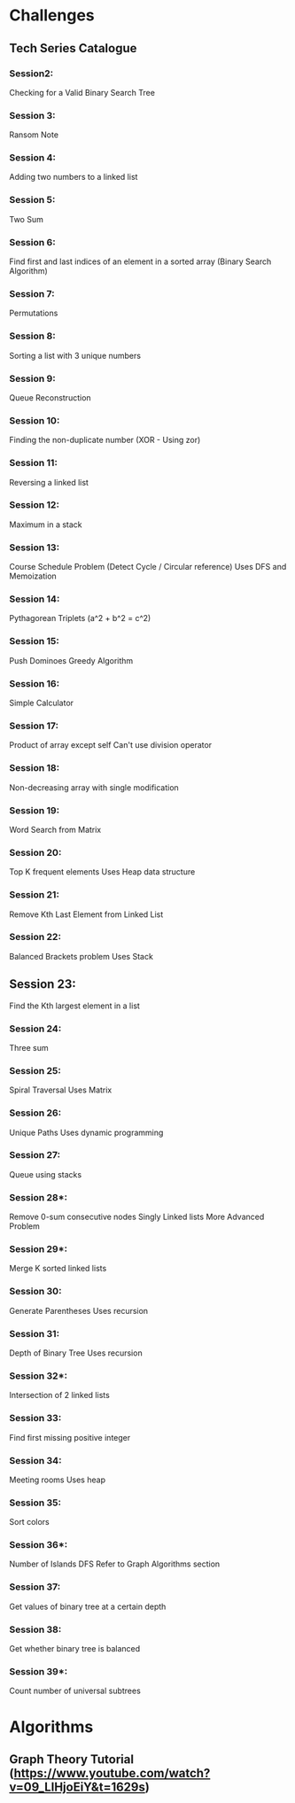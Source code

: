 ﻿# Challenges

## Tech Series Catalogue

### Session2:
Checking for a Valid Binary Search Tree

### Session 3:
Ransom Note

### Session 4:
Adding two numbers to a linked list

### Session 5:
Two Sum

### Session 6:
Find first and last indices of an element in a sorted array (Binary Search Algorithm)

### Session 7:
Permutations

### Session 8:
Sorting a list with 3 unique numbers

### Session 9:
Queue Reconstruction

### Session 10:
Finding the non-duplicate number (XOR - Using zor)

### Session 11:
Reversing a linked list

### Session 12:
Maximum in a stack

### Session 13:
Course Schedule Problem (Detect Cycle / Circular reference)
Uses DFS and Memoization

### Session 14:
Pythagorean Triplets (a^2 + b^2 = c^2)

### Session 15:
Push Dominoes
Greedy Algorithm

### Session 16:
Simple Calculator

### Session 17:
Product of array except self
Can't use division operator

### Session 18:
Non-decreasing array with single modification

### Session 19:
Word Search from Matrix

### Session 20:
Top K frequent elements
Uses Heap data structure

### Session 21:
Remove Kth Last Element from Linked List

### Session 22:
Balanced Brackets problem
Uses Stack

## Session 23:
Find the Kth largest element in a list

### Session 24:
Three sum

### Session 25:
Spiral Traversal
Uses Matrix

### Session 26:
Unique Paths
Uses dynamic programming

### Session 27:
Queue using stacks

### Session 28*:
Remove 0-sum consecutive nodes
Singly Linked lists
More Advanced Problem

### Session 29*:
Merge K sorted linked lists

### Session 30:
Generate Parentheses
Uses recursion

### Session 31:
Depth of Binary Tree
Uses recursion

### Session 32*:
Intersection of 2 linked lists

### Session 33:
Find first missing positive integer

### Session 34:
Meeting rooms
Uses heap

### Session 35:
Sort colors

### Session 36*:
Number of Islands
DFS
Refer to Graph Algorithms section

### Session 37:
Get values of binary tree at a certain depth

### Session 38:
Get whether binary tree is balanced

### Session 39*:
Count number of universal subtrees

# Algorithms

## Graph Theory Tutorial (https://www.youtube.com/watch?v=09_LlHjoEiY&t=1629s)

